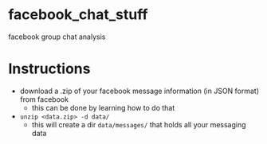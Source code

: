 # facebook_chat_stuff
facebook group chat analysis

Instructions
====
 - download a .zip of your facebook message information (in JSON format) from facebook
    - this can be done by learning how to do that
 - `unzip <data.zip> -d data/`
    - this will create a dir `data/messages/` that holds all your messaging data

